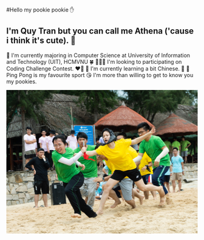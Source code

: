 #Hello my pookie pookie ✋
## I'm Quy Tran but you can call me Athena ('cause i think it's cute). 🤟
📖 I'm currently majoring in Computer Science at University of Information and Technology (UIT), HCMVNU 🍀 
🧑‍🤝‍🧑 I'm looking to participating on Coding Challenge Contest. ❤️‍🔥
🌳 I'm currently learning a bit Chinese. 🤘
🏓 Ping Pong is my favourite sport 😘
I'm more than willing to get to know you my pookies. 


<picture>
  <source media="(prefers-color-scheme: dark)" srcset="https://github.com/QuyTran2906/QuyTran2906/blob/a91281fcc3e6120792cb5c33c2ce69771588b4b7/461386596_966525001945937_4196646857514486153_n.jpg">
  <source media="(prefers-color-scheme: light)" srcset="https://github.com/QuyTran2906/QuyTran2906/blob/a91281fcc3e6120792cb5c33c2ce69771588b4b7/461289397_966550085276762_4855311939072317323_n.jpg">
  <img alt="me and my pookies" src="https://github.com/QuyTran2906/QuyTran2906/blob/a91281fcc3e6120792cb5c33c2ce69771588b4b7/461175949_966531585278612_8933216479491350081_n.jpg">
</picture>
